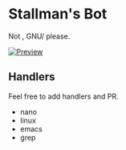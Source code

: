 # Stallman's Bot
Not <thing>, GNU/<thing> please. 

[![Preview](https://i.hizliresim.com/dLjqED.png)](https://clips.twitch.tv/CovertColdbloodedReubenCoolCat)
## Handlers
Feel free to add handlers and PR.

- nano
- linux
- emacs
- grep
